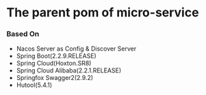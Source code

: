 # The parent pom of micro-service

### Based On 
* Nacos Server as Config & Discover Server
* Spring Boot(2.2.9.RELEASE)
* Spring Cloud(Hoxton.SR8)
* Spring Cloud Alibaba(2.2.1.RELEASE)
* Springfox Swagger2(2.9.2)
* Hutool(5.4.1)
